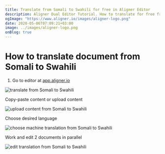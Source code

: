 ```yaml
---
title: Translate from Somali to Swahili for free in Aligner Editor
description: Aligner Dual Editor Tutorial. How to translate for free from Somali to Swahili. Aligner is multilingual document management platform. 
ogImage: "https://www.aligner.io/images/aligner-logo.png"
date: 2020-05-06T07:09:21+03:00
image: ../images/aligner-logo.png
onBlog: true
---
```


# How to translate document from Somali to Swahili

1. Go to editor at [app.aligner.io](https://app.aligner.io "Aligner App web page")

![translate from Somali to Swahili](../aligner-blank-editor.png "translate from Somali to Swahili")

Copy-paste content or upload content

![upload content from Somali to Swahili](../aligner-uploaded-document.png "upload content from Somali to Swahili")

Choose desired language

![choose machine translation from Somali to Swahili](../aligner-language-dropdown.png "choose machine translation from Somali to Swahili")

Work and edit 2 documents in parallel

![edit translation from Somali to Swahili](../aligner-double-sitded-editor.png "edit translation from Somali to Swahili")

